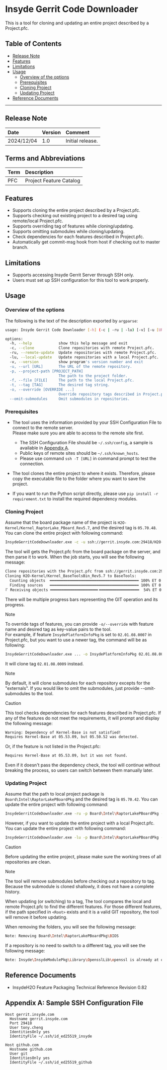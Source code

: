 # Insyde Gerrit Code Downloader

This is a tool for cloning and updating an entire project described by a Project.pfc.

## Table of Contents
- [Release Note](#release-note)
- [Features](#features)
- [Limitations](#limitations)
- [Usage](#usage)
  - [Overview of the options](#overview-of-the-options)
  - [Prerequisites](#prerequisites)
  - [Cloning Project](#cloning-project)
  - [Updating Project](#updating-project)
- [Reference Documents](#reference-documents)

---

## Release Note
| Date | Version | Comment |
| :--- | :--- | :--- |
| 2024/12/04 | 1.0 | Initial release. |

## Terms and Abbreviations
| Term | Description |
| :--- | :--- |
| PFC | Project Feature Catalog |

## Features
- Supports cloning the entire project described by a Project.pfc.
- Supports checking out existing project to a desired tag using remote/local Project.pfc.
- Supports overriding tag of features while cloning/updating.
- Supports omitting submodules while cloning/updating.
- Check dependencies for each features described in Project.pfc.
- Automatically get commit-msg hook from host if checking out to master branch.

## Limitations
- Supports accessing Insyde Gerrit Server through SSH only.
- Users must set up SSH configuration for this tool to work properly.

## Usage
### Overview of the options
The following is the text of the description exported by `argparse`:
```bash
usage: Insyde Gerrit Code Downloader [-h] (-c | -ru | -lu) [-v] [-u [URL]] [-p [PROJECT_PATH]] [-f [FILE]] [-t [TAG]] [-o [OVERRIDE ...]] [--omit-submodules]

options:
  -h, --help            show this help message and exit
  -c, --clone           Clone repositories with remote Project.pfc.
  -ru, --remote-update  Update repositories with remote Project.pfc.
  -lu, --local-update   Update repositories with a local Project.pfc.
  -v, --version         show program's version number and exit
  -u, --url [URL]       The URL of the remote repository.
  -p, --project-path [PROJECT_PATH]
                        The path to the project folder.
  -f, --file [FILE]     The path to the local Project.pfc.
  -t, --tag [TAG]       The desired tag string.
  -o, --override [OVERRIDE ...]
                        Override repository tags described in Project.pfc.
  --omit-submodules     Omit submodules in repositories.
```

### Prerequisites
- The tool uses the information provided by your SSH Configuration File to connect to the remote server.<br>
Please make sure you are able to access to the remote site first.<br>
  - The SSH Configuration File should be `~/.ssh/config`, a sample is available in <a href="#appendix-a-sample-ssh-configuration-file">Appendix A</a>.
  - Public keys of remote sites should be `~/.ssh/known_hosts`.
  - Please use command `ssh -T [URL]` in command prompt to test the connection.

- The tool clones the entire project to where it exists. Therefore, please copy the executable file to the folder where you want to save the project.
- If you want to run the Python script directly, please use `pip install -r requirement.txt` to install the required dependency modules.

### Cloning Project
Assume that the board package name of the project is `H2O-Kernel/Kernel_RaptorLake_PBoard_Rev5.7`, and the desired tag is `05.70.48`.
You can clone the entire project with following command:

```bash
InsydeGerritCodeDownloader.exe -c -u ssh://gerrit.insyde.com:29418/H2O-Kernel/Kernel_RaptorLake_PBoard_Rev5.7 -t 05.70.48
```

The tool will gets the Project.pfc from the board package on the server, and then parse it to work.
When the job starts, you will see the following message:

```bash
Clone repositories with the Project.pfc from ssh://gerrit.insyde.com:29418/H2O-Kernel/Kernel_RaptorLake_PBoard_Rev5.7 (Tag: 05.70.48)
Cloning H2O-Kernel/Kernel_BaseToolsBin_Rev5.7 to BaseTools:
  Counting objects  ━━━━━━━━━━━━━━━━━━━━━━━━━━━━━━━━━━━━━━━━ 100% ET 0:00:00 done
  Finding sources   ━━━━━━━━━━━━━━━━━━━━━━━━━━━━━━━━━━━━━━━━ 100% ET 0:00:00
⠏ Receiving objects ━━━━━━━━━━━━━━━━━━━━━╸━━━━━━━━━━━━━━━━━━  54% ET 0:00:15 65.30 MiB | 4.27 MiB/s
```

There will be multiple progress bars representing the GIT operation and its progress.

> [!NOTE]
> To override tags of features, you can provide `-o/--override` with feature name and desired tag as key-value pairs to the tool.<br>
> For example, if feature `InsydePlatformInfoPkg` is set to `02.01.08.0007` in Project.pfc, but you want to use a newer tag, the command will be as following:
> ```bash
> InsydeGerritCodeDownloader.exe ... -o InsydePlatformInfoPkg 02.01.08.0009
> ```
> It will clone tag `02.01.08.0009` instead.

> [!NOTE]
> By default, it will clone submodules for each repository excepts for the "externals".
> If you would like to omit the submodules, just provide --omit-submodules to the tool.

> [!CAUTION]
> This tool checks dependencies for each features described in Project.pfc.
> If any of the features do not meet the requirements, it will prompt and display the following message:
> ```bash
> Warning: Dependency of Kernel-Base is not satisfied!
> Requires Kernel-Base at 05.53.09, but 05.50.52 was detected.
> ```
> Or, if the feature is not listed in the Project.pfc:
> ```bash
> Requires Kernel-Base at 05.53.09, but it was not found.
> ```
> Even if it doesn't pass the dependency check, the tool will continue without breaking the process, so users can switch between them manually later.

### Updating Project
Assume that the path to local project package is `Board\Intel\RaptorLakePBoardPkg` and the desired tag is `05.70.42`.
You can update the entire project with following command:

```bash
InsydeGerritCodeDownloader.exe -ru -p Board\Intel\RaptorLakePBoardPkg -t 05.70.42
```

However, if you want to update the entire project with a local Project.pfc.
You can update the entire project with following command:

```bash
InsydeGerritCodeDownloader.exe -lu -p Board\Intel\RaptorLakePBoardPkg -f Project.pfc
```

> [!CAUTION]
> Before updating the entire project, please make sure the working trees of all repositories are clean.

> [!NOTE]
> The tool will remove submodules before checking out a repository to tag.
> Because the submodule is cloned shallowly, it does not have a complete history.

When updating (or switching) to a tag, The tool compares the local and remote Project.pfc to find the different features. For those different features, if the path specified in `<Root>` exists and it is a valid GIT repository, the tool will remove it before updating.

When removing the folders, you will see the following message:
```bash
Note: Removing Board\Intel\RaptorLakePBoardPkg\BIOS
```

If a repository is no need to switch to a different tag, you will see the following message:
```bash
Note: Insyde\InsydeModulePkg\Library\OpensslLib\openssl is already at openssl-3.0.15, skip checking out
```

## Reference Documents
- InsydeH2O Feature Packaging Technical Reference Revision 0.82

## Appendix A: Sample SSH Configuration File
```text
Host gerrit.insyde.com
  Hostname gerrit.insyde.com
  Port 29418
  User tony.cheng
  IdentitiesOnly yes
  IdentityFile ~/.ssh/id_ed25519_insyde

Host github.com
  Hostname github.com
  User git
  IdentitiesOnly yes
  IdentityFile ~/.ssh/id_ed25519_github
```